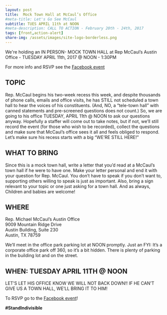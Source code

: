 ```yaml
---
layout: post
title:  Mock Town Hall at McCaul’s Office
#meta-title: Let's Go See McCaul
subtitle: TUES APRIL 11th at NOON
#meta-description: CALL TO ACTION - February 20th - 24th, 2017
tags: [front,action-alert]
share-img: /assets/images/site-logo-borderless.png
---
```

We're holding an IN PERSON- MOCK TOWN HALL at Rep McCaul’s Austin Office - TUESDAY APRIL 11th, 2017 @ NOON - 1:30PM

For more info and RSVP see the [Facebook event](https://www.facebook.com/events/1434772543497184/)

## TOPIC

Rep. McCaul begins his two-week recess this week, and despite thousands of phone calls, emails and office visits, he has STILL not scheduled a town hall to hear the voices of his constituents. (And, NO, a “tele-town hall” with canned statements and pre-screened questions does not count.) So, we are going to his office TUESDAY, APRIL 11th @ NOON to ask our questions anyway. Hopefully a staffer will come out to take notes, but if not, we’ll still record the event (for those who wish to be recorded), collect the questions and make sure that McCaul’s office sees it all and feels obliged to respond. Let’s make sure his recess starts with a big “WE’RE STILL HERE!”

## WHAT TO BRING

Since this is a mock town hall, write a letter that you’d read at a McCaul’s town hall if he were to have one. Make your letter personal and end it with your question for Rep. McCaul. You don’t have to speak if you don’t want to, supporting others willing to speak is just as important. Also, bring a sign relevant to your topic or one just asking for a town hall. And as always, Children and babies are welcome!

## WHERE

Rep. Michael McCaul’s Austin Office<br>
9009 Mountain Ridge Drive<br>
Austin Building, Suite 230<br>
Austin, TX 78759

We’ll meet in the office park parking lot at NOON promptly. Just an FYI: It’s a corporate office park off 360, so it’s a bit hidden. There is plenty of parking in the building lot and on the street.

## WHEN: TUESDAY APRIL 11TH @ NOON

LET’S LET HIS OFFICE KNOW WE WILL NOT BACK DOWN!! IF HE CAN’T GIVE US A TOWN HALL, WE’LL BRING IT TO HIM!

To RSVP go to the [Facebook event](https://www.facebook.com/events/1434772543497184/)!

**#StandIndivisible**
